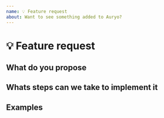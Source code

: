 ```yaml
---
name: 💡 Feature request
about: Want to see something added to Auryo?
---
```


<!---
Thanks for filing an issue 😄 ! Before you submit, please read the following:

Search open/closed issues before submitting since someone might have asked the same thing before!

If you have a technical background, feel free to create and work on this issue yourself. I will happily review and merge your PR.
-->

# 💡 Feature request

## What do you propose
<!--- Please give a detailed description of the feature you propose. If you want to request multiple features, please create multiple issues to keep everything nice and tidy.  -->

## Whats steps can we take to implement it
<!--- (This is optional) If you have a background, experience or an idea on how to implement this, go ahead and share this with me. -->

## Examples
<!--- If you know any examples which have this feature or designs for what it might look like, please include these. -->



<!-- Love Auryo? Please consider supporting our collective:
👉  https://opencollective.com/auryo/donate -->